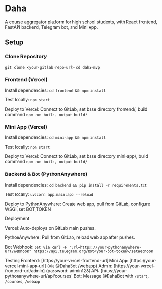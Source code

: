 # Daha

A course aggregator platform for high school students, with React frontend, FastAPI backend, Telegram bot, and Mini App.

## Setup

### Clone Repository

`git clone <your-gitlab-repo-url>`
`cd daha-mvp`

### Frontend (Vercel)

Install dependencies: `cd frontend && npm install`

Test locally: `npm start`

Deploy to Vercel: Connect to GitLab, set base directory frontend/, build command `npm run build, output build/`

### Mini App (Vercel)

Install dependencies: `cd mini-app && npm install`

Test locally: `npm start`

Deploy to Vercel: Connect to GitLab, set base directory mini-app/, build command `npm run build, output build/`

### Backend & Bot (PythonAnywhere)

Install dependencies: `cd backend && pip install -r requirements.txt`

Test locally: `uvicorn app.main:app --reload`

Deploy to PythonAnywhere: Create web app, pull from GitLab, configure WSGI, set BOT_TOKEN

Deployment

Vercel: Auto-deploys on GitLab main pushes.

PythonAnywhere: Pull from GitLab, reload web app after pushes.

Bot Webhook: `Set via curl -F "url=https://your-pythonanywhere-url/webhook" https://api.telegram.org/bot<your-bot-token>/setWebhook`

Testing
Frontend: [https://your-vercel-frontend-url]
Mini App: [https://your-vercel-mini-app-url] (via @DahaBot /webapp)
Admin: [https://your-vercel-frontend-url/admin] (password: admin123)
API: [https://your-pythonanywhere-url/api/courses]
Bot: Message @DahaBot with `/start`, `/courses`, `/webapp`